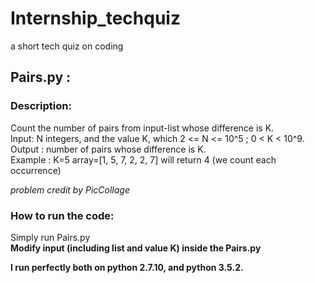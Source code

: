 # Internship_techquiz
a short tech quiz on coding <br />

## Pairs.py : <br />
### Description: <br />
Count the number of pairs from input-list whose difference is K. <br />
Input: N integers, and the value K, which 2 <= N <= 10^5 ; 0 < K < 10^9.<br />
Output : number of pairs whose difference is K.<br />
Example : K=5 array=[1, 5, 7, 2, 2, 7] will return 4 (we count each occurrence) <br />

*problem credit by PicCollage*

### How to run the code: <br />
Simply run Pairs.py <br />
**Modify input (including list and value K) inside the Pairs.py**

**I run perfectly both on python 2.7.10, and python 3.5.2.**
  
